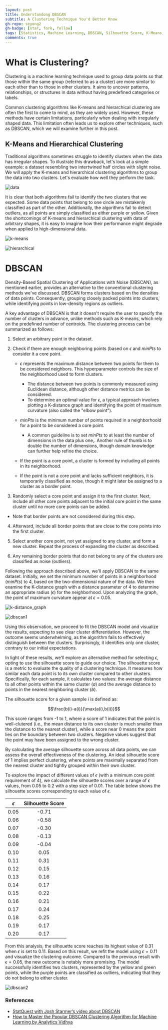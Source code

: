```yaml
---
layout: post
title: Understandong DBSCAN
subtitle: A Clustering Technique You'd Better Know
gh-repo: seyong2
gh-badge: [star, fork, follow]
tags: [Statistics, Machine Learning, DBSCAN, Silhouette Score, K-Means, Hierarchical Clustering, K-Distance Graph]
comments: true
---
```


# What is Clustering?

Clustering is a machine learning technique used to group data points so that those within the same group (referred to as a cluster) are more similar to each other than to those in other clusters. It aims to uncover patterns, relationships, or structures in data without having predefined categories or labels. 

Common clustering algorithms like K-means and hierarchical clustering are often the first to come to mind, as they are widely used. However, these methods have certain limitations, particularly when dealing with irregularly shaped data. This limitation often leads us to explore other techniques, such as DBSCAN, which we will examine further in this post. 

## K-Means and Hierarchical Clustering
Traditional algorithms sometimes struggle to identify clusters when the data has irregular shapes. To illustrate this drawback, let's look at a simple example: a dataset resembling two intertwined half circles with slight noise. We will apply the K-means and hierarchical clustering algorithms to group the data into two clusters. Let's evaluate how well they perform the task.

![data](https://github.com/seyong2/seyong2.github.io/blob/master/assets/img/figures_dbscan/data.png?raw=true)

It is clear that both algorithms fail to identify the two clusters that we expected. Some data points that belong to one circle are mistakenly classified as part of the other. Additionally, the algorithms fail to detect outliers, as all points are simply classified as either purple or yellow. Given the shortcomings of K-means and hierarchical clustering with data of arbitrary shapes, it is easy to imagine how their performance might degrade when applied to high-dimensional data.

![k-means](https://github.com/seyong2/seyong2.github.io/blob/master/assets/img/figures_dbscan/kmeans.png?raw=true)

![hierarchical](https://github.com/seyong2/seyong2.github.io/blob/master/assets/img/figures_dbscan/hierarchical.png?raw=true)

# DBSCAN

Density-Based Spatial Clustering of Applications with Noise (DBSCAN), as mentioned earlier, provides an alternative to the conventional clustering methods we've discussed. DBSCAN forms clusters based on the densities of data points. Consequently, grouping closely packed points into clusters, while identifying points in low-density regions as outliers. 

A key advantage of DBSCAN is that it doesn't require the user to specify the number of clusters in advance, unlike methods such as K-means, which rely on the predefined number of centroids. The clustering process can be summarized as follows:

1. Select an arbitrary point in the dataset.

2. Check if there are enough neighboring points (based on $\epsilon$ and $minPts$ to consider it a core point.

   - $\epsilon$ represents the maximum distance between two points for them to be considered neighbors. This hyperparameter controls the size of the neighborhood used to form clusters.
     - The distance between two points is commonly measured using Euclidean distance, although other distance metrics can be considered.
     - To determine an optimal value for $\epsilon$, a typical approach involves plotting a K-distance graph and identifying the point of maximum curvature (also called the "elbow point").

   - $minPts$ is the minimum number of points required in a neighborhoold for a point to be considered a core point.
     - A common guideline is to set $minPts$ to at least the number of dimensions in the data plus one,. Another rule of thumb is to double the number of dimensions, though domain knowledge can further help refine the choice.

   - If the point is a core point, a cluster is formed by including all points in its neighborhood.

   - If the point is not a core point and lacks sufficient neighbors, it is temporarily classified as noise, though it might later be assigned to a cluster as a border point.

3. Randomly select a core point and assign it to the first cluster. Next, include all other core points adjacent to the initial core point in the same cluster until no more core points can be added.
  - Note that border points are not considered during this step.

4. Afterward, include all border points that are close to the core points into the first cluster.

5. Select another core point, not yet assigned to any cluster, and form a new cluster. Repeat the process of expanding the cluster as described.

6. Any remaining border points that do not belong to any of the clusters are classified as noise (outliers).

Following the approach described above, we'll apply DBSCAN to the same dataset. Initially, we set the minimum number of points in a neighborhood ($minPts$) to 4, based on the two-dimensional nature of the data. We then examine the K-distance graph with a distance parameter of 4 to determine an appropriate radius ($\epsilon$) for the neighborhood. Upon analyzing the graph, the point of maximum curvature appear at $\epsilon = 0.05$. 

![k-distance_graph](https://github.com/seyong2/seyong2.github.io/blob/master/assets/img/figures_dbscan/k_distance_graph.png?raw=true)

![dbscan1](https://github.com/seyong2/seyong2.github.io/blob/master/assets/img/figures_dbscan/dbscan_eps_0.05.png?raw=true)

Using this observation, we proceed to fit the DBSCAN model and visualize the results, expecting to see clear cluster differentiation. However, the outcome seems underwhelming, as the algorithm fails to effectively distinguish between the clusters. Surprisingly, it identifies only one cluster, contrary to our initial expectations.

In light of these results, we'll explore an alternative method for selecting $\epsilon$, opting to use the silhouette score to guide our choice. The silhouette score is a metric to evaluate the quality of a clustering technique. It measures how similar each data point is to its own cluster compared to other clusters. Specifically, for each sample, it calculates two values: the average distance to all other points within the same cluster ($a$) and the average distance to points in the nearest neighboring cluster ($b$).

The silhouette score for a given sample $i$ is defined as:

$$\frac{b(i)-a(i)}{\max(a(i),b(i))}$$

This score ranges from -1 to 1, where a score of 1 indicates that the point is well-clutered (i.e., the mean distance to its own cluster is much smaller than the distance to the nearest cluster), while a score near 0 means the point lies on the boundary between two clusters. Negative values suggest that the point may have been assigned to the wrong cluster.

By calculating the average silhouette score across all data points, we can assess the overall effectiveness of the clustering. An ideal silhouette score of 1 implies perfect clustering, where points are maximally separated from the nearest cluster and tightly grouped within their own cluster.

To explore the impact of different values of $\epsilon$ (with a minimum core point requirement of 4), we calculate the silhouette scores over a range of $\epsilon$ values, from 0.05 to 0.2 with a step size of 0.01. The table below shows the silhouette scores corresponding to each value of $\epsilon$.

| $\epsilon$ | Silhouette Score |
| :---: | :---: |
| 0.05 | -0.71 |
| 0.06 | -0.58 |
| 0.07 | -0.30 |
| 0.08 | -0.13 |
| 0.09 | -0.04 |
| 0.10 | 0.05 |
| 0.11 | 0.31 |
| 0.12 | 0.15 |
| 0.13 | 0.16 |
| 0.14 | 0.17 |
| 0.15 | 0.22 |
| 0.16 | 0.21 |
| 0.17 | 0.24 |
| 0.18 | 0.25 |
| 0.19 | 0.17 |
| 0.20 | 0.17 |

From this analysis, the silhouette score reaches its highest value of 0.31 when $\epsilon$ is set to 0.11. Based on this result, we refit the model using $\epsilon=0.11$ and visualize the clustering outcome. Compared to the previous result with $\epsilon= 0.05$, the new outcome is notably more promising. The model successfully identifies two clusters, represented by the yellow and green points, while the purple points are classified as outliers, indicating that they do not belong to either cluster.

![dbscan2](https://github.com/seyong2/seyong2.github.io/blob/master/assets/img/figures_dbscan/dbscan_eps_0.11.png?raw=true)

### References
- [StatQuest with Josh Starmer’s video about DBSCAN](https://www.youtube.com/watch?v=RDZUdRSDOok)
- [How to Master the Popular DBSCAN Clustering Algorithm for Machine Learning by Analytics Vidhya](https://www.analyticsvidhya.com/blog/2020/09/how-dbscan-clustering-works/)
